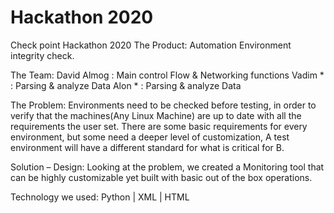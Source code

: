 # Hackathon 2020
Check point Hackathon 2020
The Product: Automation Environment integrity check.

The Team: 
    David Almog : Main control Flow & Networking functions
    Vadim *     : Parsing & analyze Data
    Alon  *     : Parsing & analyze Data

The Problem:
    Environments need to be checked before testing, in order to verify 
    that the machines(Any Linux Machine) are up to date with all the 
    requirements the user set.
    There are some basic requirements for every environment, but some 
    need a deeper level of customization, A test environment will have 
    a different standard for what is critical for B.

Solution – Design: 
    Looking at the problem, we created a Monitoring tool that can be highly 
    customizable yet built with basic out of the box operations.
    
Technology we used:
    Python | XML | HTML 
 

 
 


